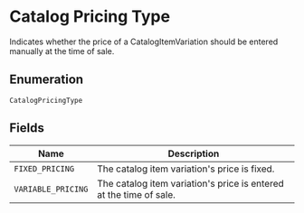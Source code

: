 <!-- Optimized: 2025-10-06 -->
<!-- RPM: 1.6.2.1.1.6.2.1_catalog-pricing-type_20251006 -->
<!-- Session: E2E RPM DNA Application -->
<!-- AOM: RND (Reggie & Dro) -->
<!-- COI: TECHNOLOGY -->
<!-- RPM: HIGH -->
<!-- ACTION: BUILD -->


# Catalog Pricing Type

Indicates whether the price of a CatalogItemVariation should be entered manually at the time of sale.

## Enumeration

`CatalogPricingType`

## Fields

| Name | Description |
|  --- | --- |
| `FIXED_PRICING` | The catalog item variation's price is fixed. |
| `VARIABLE_PRICING` | The catalog item variation's price is entered at the time of sale. |
